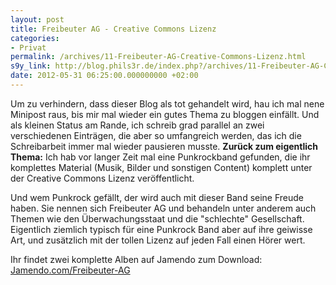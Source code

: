 ```yaml
---
layout: post
title: Freibeuter AG - Creative Commons Lizenz
categories:
- Privat
permalink: /archives/11-Freibeuter-AG-Creative-Commons-Lizenz.html
s9y_link: http://blog.phils3r.de/index.php?/archives/11-Freibeuter-AG-Creative-Commons-Lizenz.html
date: 2012-05-31 06:25:00.000000000 +02:00
---
```

Um zu verhindern, dass dieser Blog als tot gehandelt wird, hau ich mal nene Minipost raus, bis mir mal wieder ein gutes Thema zu bloggen einfällt.
Und als kleinen Status am Rande, ich schreib grad parallel an zwei verschiedenen Einträgen, die aber so umfangreich werden, das ich die Schreibarbeit immer mal wieder pausieren musste.
**Zurück zum eigentlich Thema:**
Ich hab vor langer Zeit mal eine Punkrockband gefunden, die ihr komplettes Material (Musik, Bilder und sonstigen Content) komplett unter der Creative Commons Lizenz veröffentlicht.

Und wem Punkrock gefällt, der wird auch mit dieser Band seine Freude haben. Sie nennen sich Freibeuter AG und behandeln unter anderem auch Themen wie den Überwachungsstaat und die "schlechte" Gesellschaft. Eigentlich ziemlich typisch für eine Punkrock Band aber auf ihre geiwisse Art, und zusätzlich mit der tollen Lizenz auf jeden Fall einen Hörer wert.

Ihr findet zwei komplette Alben auf Jamendo zum Download:
[Jamendo.com/Freibeuter-AG](http://www.jamendo.com/en/artist/1695/freibeuter-ag)

<div class="youtube_player"><object width="425" height="344"><param name="movie" value="http://www.youtube.com/v/Ko2kc59Y5yg&amp;fs=1&amp;rel=1&amp;border=0&amp;color1=0x3a3a3a&amp;color2=0x999999"/><param name="allowFullScreen" value="true"/><param name="allowscriptaccess" value="always"/><embed src="http://www.youtube.com/v/Ko2kc59Y5yg&amp;fs=1&amp;rel=1&amp;border=0&amp;color1=0x3a3a3a&amp;color2=0x999999" type="application/x-shockwave-flash" allowscriptaccess="always" allowfullscreen="true" width="425" height="344"/></object></div><noscript><a href="http://www.youtube.com/watch?v=Ko2kc59Y5yg"/></noscript>
